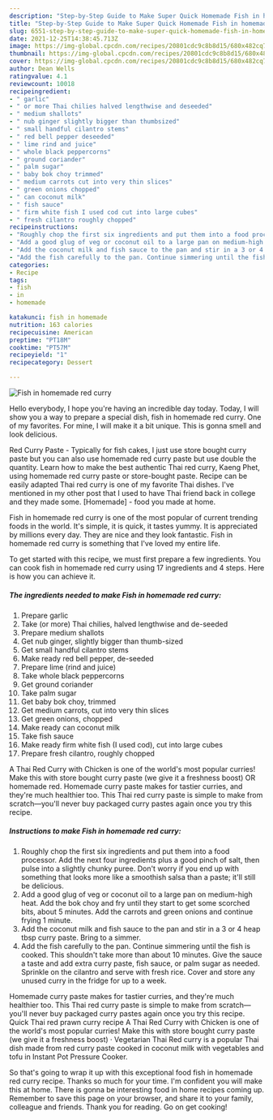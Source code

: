 ```yaml
---
description: "Step-by-Step Guide to Make Super Quick Homemade Fish in homemade red curry"
title: "Step-by-Step Guide to Make Super Quick Homemade Fish in homemade red curry"
slug: 6551-step-by-step-guide-to-make-super-quick-homemade-fish-in-homemade-red-curry
date: 2021-12-25T14:38:45.713Z
image: https://img-global.cpcdn.com/recipes/20801cdc9c8b8d15/680x482cq70/fish-in-homemade-red-curry-recipe-main-photo.jpg
thumbnail: https://img-global.cpcdn.com/recipes/20801cdc9c8b8d15/680x482cq70/fish-in-homemade-red-curry-recipe-main-photo.jpg
cover: https://img-global.cpcdn.com/recipes/20801cdc9c8b8d15/680x482cq70/fish-in-homemade-red-curry-recipe-main-photo.jpg
author: Dean Wells
ratingvalue: 4.1
reviewcount: 10018
recipeingredient:
- " garlic"
- " or more Thai chilies halved lengthwise and deseeded"
- " medium shallots"
- " nub ginger slightly bigger than thumbsized"
- " small handful cilantro stems"
- " red bell pepper deseeded"
- " lime rind and juice"
- " whole black peppercorns"
- " ground coriander"
- " palm sugar"
- " baby bok choy trimmed"
- " medium carrots cut into very thin slices"
- " green onions chopped"
- " can coconut milk"
- " fish sauce"
- " firm white fish I used cod cut into large cubes"
- " fresh cilantro roughly chopped"
recipeinstructions:
- "Roughly chop the first six ingredients and put them into a food processor. Add the next four ingredients plus a good pinch of salt, then pulse into a slightly chunky puree. Don&#39;t worry if you end up with something that looks more like a smoothish salsa than a paste; it&#39;ll still be delicious."
- "Add a good glug of veg or coconut oil to a large pan on medium-high heat. Add the bok choy and fry until they start to get some scorched bits, about 5 minutes. Add the carrots and green onions and continue frying 1 minute."
- "Add the coconut milk and fish sauce to the pan and stir in a 3 or 4 heap tbsp curry paste. Bring to a simmer."
- "Add the fish carefully to the pan. Continue simmering until the fish is cooked. This shouldn&#39;t take more than about 10 minutes. Give the sauce a taste and add extra curry paste, fish sauce, or palm sugar as needed. Sprinkle on the cilantro and serve with fresh rice. Cover and store any unused curry in the fridge for up to a week."
categories:
- Recipe
tags:
- fish
- in
- homemade

katakunci: fish in homemade 
nutrition: 163 calories
recipecuisine: American
preptime: "PT18M"
cooktime: "PT57M"
recipeyield: "1"
recipecategory: Dessert

---
```



![Fish in homemade red curry](https://img-global.cpcdn.com/recipes/20801cdc9c8b8d15/680x482cq70/fish-in-homemade-red-curry-recipe-main-photo.jpg)

Hello everybody, I hope you're having an incredible day today. Today, I will show you a way to prepare a special dish, fish in homemade red curry. One of my favorites. For mine, I will make it a bit unique. This is gonna smell and look delicious.

Red Curry Paste - Typically for fish cakes, I just use store bought curry paste but you can also use homemade red curry paste but use double the quantity. Learn how to make the best authentic Thai red curry, Kaeng Phet, using homemade red curry paste or store-bought paste. Recipe can be easily adapted Thai red curry is one of my favorite Thai dishes. I&#39;ve mentioned in my other post that I used to have Thai friend back in college and they made some. [Homemade] - food you made at home.

Fish in homemade red curry is one of the most popular of current trending foods in the world. It's simple, it is quick, it tastes yummy. It is appreciated by millions every day. They are nice and they look fantastic. Fish in homemade red curry is something that I've loved my entire life.


To get started with this recipe, we must first prepare a few ingredients. You can cook fish in homemade red curry using 17 ingredients and 4 steps. Here is how you can achieve it.

<!--inarticleads1-->

##### The ingredients needed to make Fish in homemade red curry:

1. Prepare  garlic
1. Take  (or more) Thai chilies, halved lengthwise and de-seeded
1. Prepare  medium shallots
1. Get  nub ginger, slightly bigger than thumb-sized
1. Get  small handful cilantro stems
1. Make ready  red bell pepper, de-seeded
1. Prepare  lime (rind and juice)
1. Take  whole black peppercorns
1. Get  ground coriander
1. Take  palm sugar
1. Get  baby bok choy, trimmed
1. Get  medium carrots, cut into very thin slices
1. Get  green onions, chopped
1. Make ready  can coconut milk
1. Take  fish sauce
1. Make ready  firm white fish (I used cod), cut into large cubes
1. Prepare  fresh cilantro, roughly chopped


A Thai Red Curry with Chicken is one of the world&#39;s most popular curries! Make this with store bought curry paste (we give it a freshness boost) OR homemade red. Homemade curry paste makes for tastier curries, and they&#39;re much healthier too. This Thai red curry paste is simple to make from scratch—you&#39;ll never buy packaged curry pastes again once you try this recipe. 

<!--inarticleads2-->

##### Instructions to make Fish in homemade red curry:

1. Roughly chop the first six ingredients and put them into a food processor. Add the next four ingredients plus a good pinch of salt, then pulse into a slightly chunky puree. Don&#39;t worry if you end up with something that looks more like a smoothish salsa than a paste; it&#39;ll still be delicious.
1. Add a good glug of veg or coconut oil to a large pan on medium-high heat. Add the bok choy and fry until they start to get some scorched bits, about 5 minutes. Add the carrots and green onions and continue frying 1 minute.
1. Add the coconut milk and fish sauce to the pan and stir in a 3 or 4 heap tbsp curry paste. Bring to a simmer.
1. Add the fish carefully to the pan. Continue simmering until the fish is cooked. This shouldn&#39;t take more than about 10 minutes. Give the sauce a taste and add extra curry paste, fish sauce, or palm sugar as needed. Sprinkle on the cilantro and serve with fresh rice. Cover and store any unused curry in the fridge for up to a week.


Homemade curry paste makes for tastier curries, and they&#39;re much healthier too. This Thai red curry paste is simple to make from scratch—you&#39;ll never buy packaged curry pastes again once you try this recipe. Quick Thai red prawn curry recipe A Thai Red Curry with Chicken is one of the world&#39;s most popular curries! Make this with store bought curry paste (we give it a freshness boost) · Vegetarian Thai Red curry is a popular Thai dish made from red curry paste cooked in coconut milk with vegetables and tofu in Instant Pot Pressure Cooker. 

So that's going to wrap it up with this exceptional food fish in homemade red curry recipe. Thanks so much for your time. I'm confident you will make this at home. There is gonna be interesting food in home recipes coming up. Remember to save this page on your browser, and share it to your family, colleague and friends. Thank you for reading. Go on get cooking!
